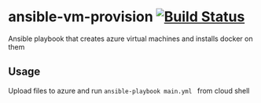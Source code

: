 # ansible-vm-provision [![Build Status](https://travis-ci.com/pdcmb/ansible-vm-provision.svg?branch=master)](https://travis-ci.com/pdcmb/ansible-vm-provision)
Ansible playbook that creates azure virtual machines and installs docker on them

## Usage
Upload files to azure and run `ansible-playbook main.yml ` from cloud shell
